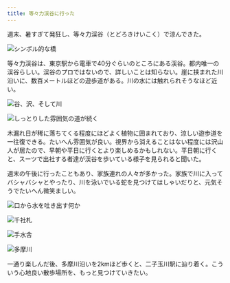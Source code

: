 ```yaml
---
title: 等々力渓谷に行った
---
```

週末、暑すぎて発狂し、等々力渓谷（とどろきけいこく）で涼んできた。

![](https://lh3.googleusercontent.com/SVH1BoCtzwapw9rQTfR1_EKzXtb-svSCqpKHSTuWmcP3AiOnq2eSakeoUeiAHtNF9Ez5YjQEhOMWqqK70-qWt3su_gZNLfMqQc6dB3rBDaTkyClRAf2Wm2NoSfLJTq1bJZkxwvAqyVH6WTxotq0 "シンボル的な橋")

等々力渓谷は、東京駅から電車で40分ぐらいのところにある渓谷。都内唯一の渓谷らしい。渓谷のプロではないので、詳しいことは知らない。崖に挟まれた川沿いに、数百メートルほどの遊歩道がある。川の水には触れられそうなほど近い。

![](https://lh3.googleusercontent.com/4UdSKB-jTRCxII4Z-Bj95nhWabdjZ4eimQM8jG6BRgblHdncJ21mKklSklvDOjObuzkX2ClQ_Y7OpXUG91RFYJg43Yoirk402ltVkO02T5vAx2O2nl7xcXcFs-08XmqQ600UzbyU9zAT10n0vzY "谷、沢、そして川")

![](https://lh6.googleusercontent.com/vna1oMbk7Ua2E4GFK_M-rsnYXyzVOZ6HH1Y55MTW0Fcq4hL1_kFI2Uc2nn1NZ_ZkHB_2uwBCdq6rx9KFwmYQTMGJqC4xn5gie1k8WY3W77__s0pdr9trV-fjvSPZlR9vLZxtfiQ9YMZTjrUEBTM "しっとりした雰囲気の道が続く")

木漏れ日が稀に落ちてくる程度にほどよく植物に囲まれており、涼しい遊歩道を一往復できる。たいへん雰囲気が良い。視界から消えることはない程度には沢山人が居たので、早朝や平日に行くとより楽しめるかもしれない。平日朝に行くと、スーツで出社する者達が渓谷を歩いている様子を見られると聞いた。

週末の午後に行ったこともあり、家族連れの人々が多かった。家族で川に入ってバシャバシャとやったり、川を泳いでいる蛇を見つけてはしゃいだりと、元気そうでたいへん微笑ましい。

![](https://lh6.googleusercontent.com/_LyInPP_Yj9LIkRQSS-uIYmuWmHXidtmJnHVVbBTDdgWo88OKwU7xawZJbkxsgGNvFY2_KkPYtG6piQIzrEz1yCiLhAy0LP-iLG_Yj9G__czcIjMwcsXt8QPUUNhFkc41qYQCIPCdkEfjkucxR0 "口から水を吐き出す何か")

![](https://lh4.googleusercontent.com/m7zDPAKNAJSEB9ruhZ8M5DmP-NUJnXNZ3b2gDjKh_ap-xt-oZRgw0zp_Q-qchmWoPv8Zji9GnBu2tJqpGKGtbQgNamzMCHPOhItwg14pePDpA2Vl-NyxIUhR9ohOix5Eyh8YFh9apB9jgwjMdLE "千社札")

![](https://lh5.googleusercontent.com/ipIjl4vaLhPlBcjJXuHvbQF_CLzuL4LvGI9tUeE-zU42fi-JyRJuVjO9yPGMLR724w55VJRX_Zqjbsga5Ue1JqKdNbqWn9V-6NNJXx9obu-2jWGk1K17hXe4k7Uf-P3qBl5F4sBBVL3gPNDXFnI "手水舎")

![](https://lh4.googleusercontent.com/e-3Pzq_vRUJLG6TdNGaVSdwakfdpw8Yj3LjkY5_gFA5ueuWVWRPoxssBZ5KQPqeELDZVfJq-QwYWhR3XVwkM59G6blP4rJ6Xj6TK7NJ76gYjsY2kPQoUKa4pWuReB1hhRZt3OOyz24mOg2JkhvU "多摩川")

一通り楽しんだ後、多摩川沿いを2kmほど歩くと、二子玉川駅に辿り着く。こういう心地良い散歩場所を、もっと見つけていきたい。
